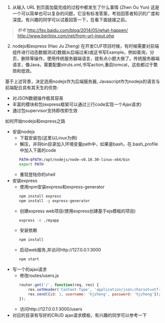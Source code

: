 1. 从输入 URL 到页面加载完成的过程中都发生了什么事情 (Zhen Ou Yun)
 这是一个可以简单也可以复杂的问题，它没有标准答案，考验回答者知识的广度和深度。有兴趣的同学可以试着回答一下，在看下面链接之前。
 > *参考*
 >  http://fex.baidu.com/blog/2014/05/what-happen/
 >  http://www.berlinix.com/net/from-url-input.php
 
2. nodejs和express (Hao Ju Zheng)
 在开发CUF项目时候，有时候需要对前端组件进行动态数据测试(数据从后端过来)或这书写Example，例如查询，分页，删除等操作，使用传统服务器端语言，就有点小题大做了。传统服务器端语言，像Java，需要配置struts.xml,书写action,重启tomcat，这些都过于繁琐和低效。

 基于上述背景，决定选用nodejs作为后端服务器, Javascript作为nodejs的语言与前端配合具有其天生的优势:
 - 对JSON数据操作极其容易
 - 丰富的模块和包(express框架可以通过三行code实现一个Ajax请求)
 - 通过包supervisor支持即改即生效
 
 如何开始nodejs和express之路
 - 安装nodejs
     - 下载安装包(这里以Linux为例)
     - 解压，并将bin目录加入环境变量path中，如果是bash，在.bash_profile中加入下面的code
     ```bash
        PATH=$PATH:/opt/nodejs/node-v0.10.30-linux-x64/bin        
        export PATH 
     ```
     - 重现登陆你的shell
 - 安装express
     - 使用npm安装express和express-generator
     ```bash
        npm install express
        npm install -g express-generator
     ```
     - 创建express web项目(使用express创建基于ejs模板的项目)
     ```bash
        express -e ./myapp
     ```
     - 安装依赖
     ```bash
        npm install
     ```
     - 启动web服务,并访问http://127.0.0.1:3000
     ```bash
        npm start
     ```
 - 写一个的ajax请求
     - 修改routes/users.js
     ```javascript
        router.get('/', function(req, res) {
            res.setHeader('Content-Type', 'application/json;charset=utf-8');
            res.send({id: 1, username: 'hjzheng', password: 'hjzheng'});
        });
     ```
     - 访问http://127.0.0.1:3000/users
 - 对应的目录有写好的CRUD ajax请求模板，有兴趣的同学可以参考一下
